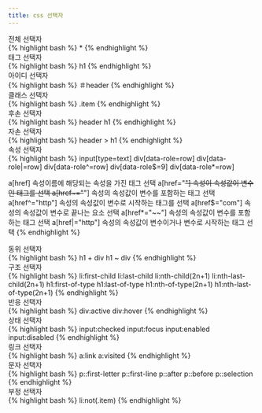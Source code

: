 ```yaml
---
title: css 선택자
---
```


<div class="code-title">전체 선택자</div> 
{% highlight bash %}	
 * 
{% endhighlight %}

<div class="code-title">태그 선택자</div> 
{% highlight bash %}
 h1
{% endhighlight %}

<div class="code-title">아이디 선택자</div>
{% highlight bash %}
＃header
{% endhighlight %}

<div class="code-title">클래스 선택자</div>
{% highlight bash %}
.item
{% endhighlight %}

<div class="code-title">후손 선택자</div>
{% highlight bash %}
 header h1
{% endhighlight %}

<div class="code-title">자손 선택자</div> 
{% highlight bash %}
 header > h1
{% endhighlight %}

<div class="code-title">속성 선택자</div> 
{% highlight bash %}
 input[type=text]   
 div[data-role=row]  
 div[data-role|=row] 
 div[data-role^=row] 
 div[data-role$=9]   
 div[data-role*=row] 

 a[href] 속성이름에 해당되는 속성을 가진 태그 선택
 a[href="~~"] 속성이 속성값이 변수인 태그를 선택
 a[href~="~~"] 속성의 속성값이 변수를 포함하는 태그 선택
 a[href^="http"] 속성의 속성값이 변수로 시작하는 태그를 선택
 a[href$="com"] 속성의 속성값이 변수로 끝나는 요소 선택
 a[href*="~~"] 속성의 속성값이 변수를 포함하는 태그 선택
 a[href|="http"] 속성의 속성값이 변수이거나 변수로 시작하는 태그 선택
{% endhighlight %}

<div class="code-title">동위 선택자</div> 
{% highlight bash %}
 h1 + div
 h1 ~ div
{% endhighlight %}

<div class="code-title">구조 선택자</div>
{% highlight bash %}
 li:first-child
 li:last-child
 li:nth-child(2n+1)
 li:nth-last-child(2n+1)
 h1:first-of-type
 h1:last-of-type
 h1:nth-of-type(2n+1)
 h1:nth-last-of-type(2n+1)
{% endhighlight %}

<div class="code-title">반응 선택자</div>
{% highlight bash %}
 div:active
 div:hover
{% endhighlight %}

<div class="code-title">상태 선택자</div>
{% highlight bash %}
input:checked
input:focus
input:enabled
input:disabled
{% endhighlight %}

<div class="code-title">링크 선택자</div>
{% highlight bash %}
 a:link
 a:visited
{% endhighlight %}

<div class="code-title">문자 선택자</div>
{% highlight bash %}
 p::first-letter
 p::first-line
 p::after
 p::before
 p::selection
{% endhighlight %}

<div class="code-title">부정 선택자</div>
{% highlight bash %}
 li:not(.item)
{% endhighlight %}